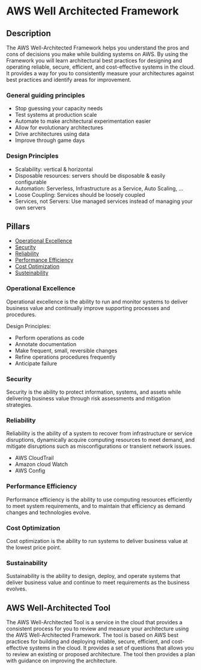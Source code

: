 # AWS Well Architected Framework

## Description

The AWS Well-Architected Framework helps you understand the pros and cons of decisions you make while building systems on AWS. By using the Framework you will learn architectural best practices for designing and operating reliable, secure, efficient, and cost-effective systems in the cloud. It provides a way for you to consistently measure your architectures against best practices and identify areas for improvement.

### General guiding principles

- Stop guessing your capacity needs
- Test systems at production scale
- Automate to make architectural experimentation easier
- Allow for evolutionary architectures
- Drive architectures using data
- Improve through game days

### Design Principles

- Scalability: vertical & horizontal
- Disposable resources: servers should be disposable & easily configurable
- Automation: Serverless, Infrastructure as a Service, Auto Scaling, ...
- Loose Coupling: Services should be loosely coupled
- Services, not Servers: Use managed services instead of managing your own servers

## Pillars

- [Operational Excellence](aws-well-architected-framework.md#operational-excellence)
- [Security](aws-well-architected-framework.md#security)
- [Reliability](aws-well-architected-framework.md#reliability)
- [Performance Efficiency](aws-well-architected-framework.md#performance-efficiency)
- [Cost Optimization](aws-well-architected-framework.md#cost-optimization)
- [Susteinability](aws-well-architected-framework.md#sustainability)

### Operational Excellence

Operational excellence is the ability to run and monitor systems to deliver business value and continually improve supporting processes and procedures.

Design Principles:

- Perform operations as code
- Annotate documentation
- Make frequent, small, reversible changes
- Refine operations procedures frequently
- Anticipate failure

### Security

Security is the ability to protect information, systems, and assets while delivering business value through risk assessments and mitigation strategies.

### Reliability

Reliability is the ability of a system to recover from infrastructure or service disruptions, dynamically acquire computing resources to meet demand, and mitigate disruptions such as misconfigurations or transient network issues.

- AWS CloudTrail
- Amazon cloud Watch
- AWS Config

### Performance Efficiency

Performance efficiency is the ability to use computing resources efficiently to meet system requirements, and to maintain that efficiency as demand changes and technologies evolve.

### Cost Optimization

Cost optimization is the ability to run systems to deliver business value at the lowest price point.

### Sustainability

Sustainability is the ability to design, deploy, and operate systems that deliver business value and continue to meet requirements as the business evolves.

## AWS Well-Architected Tool

The AWS Well-Architected Tool is a service in the cloud that provides a consistent process for you to review and measure your architecture using the AWS Well-Architected Framework. The tool is based on AWS best practices for building and deploying reliable, secure, efficient, and cost-effective systems in the cloud. It provides a set of questions that allows you to review an existing or proposed architecture. The tool then provides a plan with guidance on improving the architecture.
